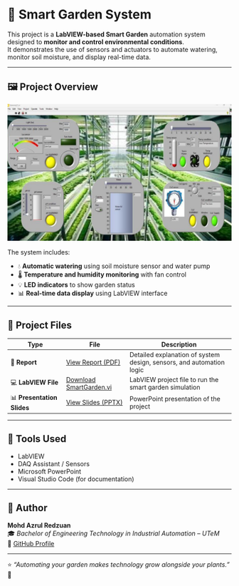 # 🌱 Smart Garden System

This project is a **LabVIEW-based Smart Garden** automation system designed to **monitor and control environmental conditions**.  
It demonstrates the use of sensors and actuators to automate watering, monitor soil moisture, and display real-time data.

---

## 🖼️ Project Overview
<p align="center">
  <img src="Smart_Garden.png" 
       alt="Smart Garden System" 
       width="600"/>
</p>

The system includes:  
- 💧 **Automatic watering** using soil moisture sensor and water pump  
- 🌡️ **Temperature and humidity monitoring** with fan control  
- 💡 **LED indicators** to show garden status  
- 📊 **Real-time data display** using LabVIEW interface  

---

## 📂 Project Files

| Type | File | Description |
|------|------|-------------|
| 📘 **Report** | [View Report (PDF)](Smart_Garden_Report.pdf) | Detailed explanation of system design, sensors, and automation logic |
| 💻 **LabVIEW File** | [Download SmartGarden.vi](Smart_Garden.vi) | LabVIEW project file to run the smart garden simulation |
| 📊 **Presentation Slides** | [View Slides (PPTX)](Smart_Garden_Slide.pptx) | PowerPoint presentation of the project |

---

## 🧰 Tools Used
- LabVIEW  
- DAQ Assistant / Sensors  
- Microsoft PowerPoint  
- Visual Studio Code (for documentation)  

---

## 👤 Author
**Mohd Azrul Redzuan**  
🎓 *Bachelor of Engineering Technology in Industrial Automation – UTeM*  
🔗 [GitHub Profile](https://github.com/muhdazrulredzuan)

---

⭐ *“Automating your garden makes technology grow alongside your plants.”* 🌿
